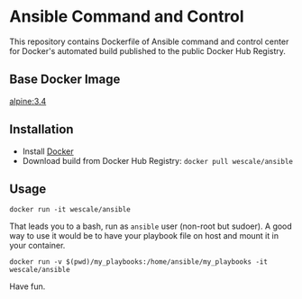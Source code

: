 # Ansible Command and Control

This repository contains Dockerfile of Ansible command and control center for Docker's automated
build published to the public Docker Hub Registry.

## Base Docker Image

[alpine:3.4](https://hub.docker.com/_/alpine/)

## Installation

* Install [Docker](http://www.docker.com)
* Download build from Docker Hub Registry: ```docker pull wescale/ansible```

## Usage

```
docker run -it wescale/ansible
```

That leads you to a bash, run as ```ansible``` user (non-root but
sudoer). A good way to use it would be to have your playbook file on
host and mount it in your container.

```
docker run -v $(pwd)/my_playbooks:/home/ansible/my_playbooks -it wescale/ansible
```

Have fun.
